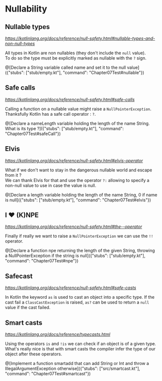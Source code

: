 # Nullability

## Nullable types

*https://kotlinlang.org/docs/reference/null-safety.html#nullable-types-and-non-null-types*

All types in Kotlin are non nullables (they don't include the `null` value).  
To do so the type must be explicitly marked as nullable with the `?` sign.

@[Declare a String variable called name and set it to the null value]({"stubs": ["stub/empty.kt"], "command": "Chapter07Test#nullable"})

## Safe calls

*https://kotlinlang.org/docs/reference/null-safety.html#safe-calls*

Calling a function on a nullable value might raise a `NullPointerException`.  
Thanksfully Kotlin has a safe call operator : `?`.

@[Declare a nameLength variable holding the length of the name String. What is its type ?]({"stubs": ["stub/empty.kt"], "command": "Chapter07Test#safeCall"})

## Elvis

*https://kotlinlang.org/docs/reference/null-safety.html#elvis-operator*

What if we don't want to stay in the dangerous nullable world and escape from it ?  
We can thank Elvis for that and use the operator `?:` allowing to specify a non-null value to use in case the value is null.

@[Declare a length variable holding the length of the name String, 0 if name is null]({"stubs": ["stub/empty.kt"], "command": "Chapter07Test#elvis"})

## I ❤️ (K)NPE

*https://kotlinlang.org/docs/reference/null-safety.html#the--operator*

Finally if really we want to raise a `NullPointerException` we can use the `!!` operator.

@[Declare a function npe returning the length of the given String, throwing a NullPointerException if the string is null]({"stubs": ["stub/empty.kt"], "command": "Chapter07Test#npe"})

## Safecast

*https://kotlinlang.org/docs/reference/null-safety.html#safe-casts*

In Kotlin the keyword `as` is used to cast an object into a specific type. If the cast fail a `ClassCastException` is raised, `as?` can be used to return a `null` value if the cast failed.

## Smart casts 

*https://kotlinlang.org/docs/reference/typecasts.html*

Using the operators `is` and `!is` we can check if an object is of a given type. What's really nice is that with smart casts the compiler infer the type of our object after these operators.

@[Implement a function smartadd that can add String or Int and throw a IllegalArgumentException otherwise]({"stubs": ["src/smartcast.kt"], "command": "Chapter07Test#smartcast"})
